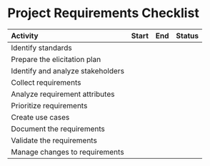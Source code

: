 # Project Requirements Checklist

| Activity       | Start     | End     | Status     |
| :------------- | :----------: | -----------: | -----------: |
| Identify standards  |    |     |     |
| Prepare the elicitation plan  |    |     |     |
| Identify and analyze stakeholders  |    |     |     |
| Collect requirements  |    |     |     |
| Analyze requirement attributes  |    |     |     |
| Prioritize requirements  |    |     |     |
| Create use cases  |    |     |     |
| Document the requirements  |    |     |     |
| Validate the requirements  |    |     |     |
| Manage changes to requirements  |    |     |     |

